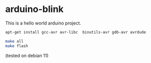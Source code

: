 # arduino-blink

This is a hello world arduino project.

```bash
apt-get install gcc-avr avr-libc  binutils-avr gdb-avr avrdude 

make all
make flash
```

(tested on debian 11)
